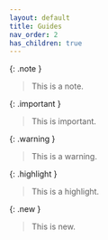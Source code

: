 ```yaml
---
layout: default
title: Guides
nav_order: 2
has_children: true
---
```


{: .note }
> This is a note.

{: .important }
> This is important.
 
{: .warning }
> This is a warning.

{: .highlight }
> This is a highlight.

{: .new }
> This is new.
